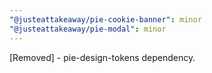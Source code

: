 ```yaml
---
"@justeattakeaway/pie-cookie-banner": minor
"@justeattakeaway/pie-modal": minor
---
```


[Removed] - pie-design-tokens dependency.
